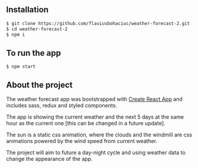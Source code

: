 ## Installation

```sh
$ git clone https://github.com/flaviusbohaciuc/weather-forecast-2.git
$ cd weather-forecast-2
$ npm i
```

## To run the app

```
$ npm start
```

## About the project

The weather forecast app was bootstrapped with [Create React App](https://github.com/facebook/create-react-app) and includes sass, redux and styled components.

The app is showing the current weather and the next 5 days at the same hour as the current one [this can be changed in a future update].

The sun is a static css animation, where the clouds and the windmill are css animations powered by the wind speed from current weather.

The project will aim to future a day-night cycle and using weather data to change the appearance of the app.